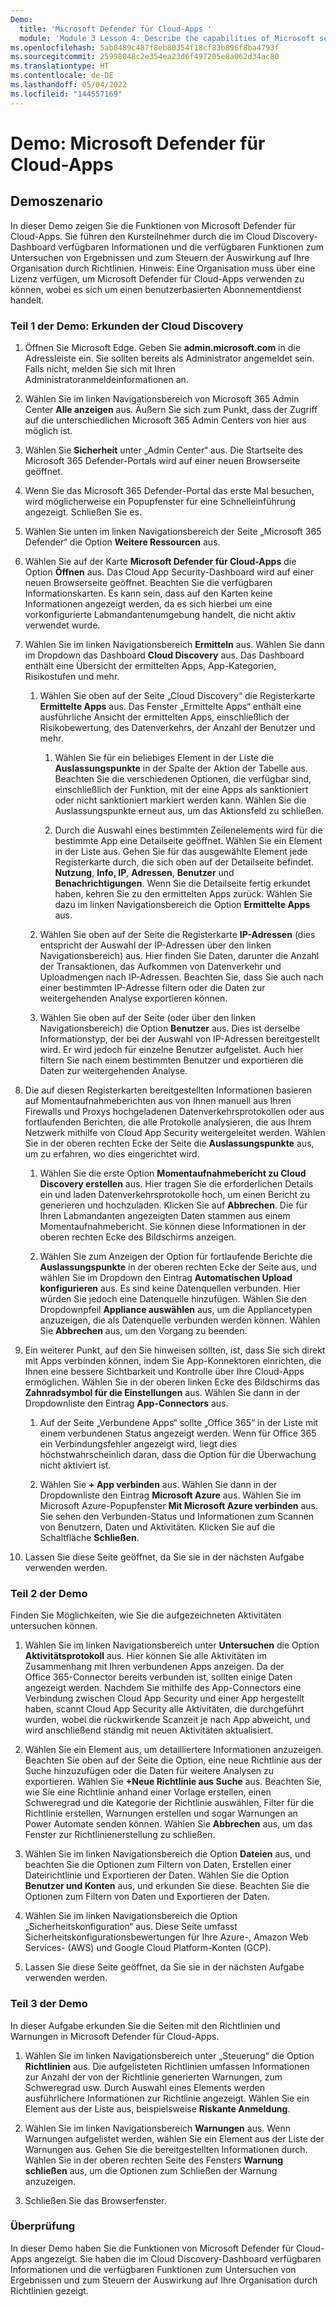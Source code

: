 ```yaml
---
Demo:
  title: 'Microsoft Defender für Cloud-Apps '
  module: 'Module 3 Lesson 4: Describe the capabilities of Microsoft security solutions: Describe threat protection with Microsoft 365 Defender'
ms.openlocfilehash: 5ab8489c487f8eb80354f18cf83b896f8ba4793f
ms.sourcegitcommit: 25998048c2e354ea23d6f497205e8a062d34ac80
ms.translationtype: HT
ms.contentlocale: de-DE
ms.lasthandoff: 05/04/2022
ms.locfileid: "144557169"
---
```

# <a name="demo-microsoft-defender-for-cloud-apps"></a>Demo: Microsoft Defender für Cloud-Apps

## <a name="demo-scenario"></a>Demoszenario

In dieser Demo zeigen Sie die Funktionen von Microsoft Defender für Cloud-Apps.  Sie führen den Kursteilnehmer durch die im Cloud Discovery-Dashboard verfügbaren Informationen und die verfügbaren Funktionen zum Untersuchen von Ergebnissen und zum Steuern der Auswirkung auf Ihre Organisation durch Richtlinien.  Hinweis:  Eine Organisation muss über eine Lizenz verfügen, um Microsoft Defender für Cloud-Apps verwenden zu können, wobei es sich um einen benutzerbasierten Abonnementdienst handelt.  

### <a name="demo-part-1-explore-cloud-discovery"></a>Teil 1 der Demo: Erkunden der Cloud Discovery

1. Öffnen Sie Microsoft Edge. Geben Sie **admin.microsoft.com** in die Adressleiste ein.  Sie sollten bereits als Administrator angemeldet sein.  Falls nicht, melden Sie sich mit Ihren Administratoranmeldeinformationen an.

1. Wählen Sie im linken Navigationsbereich von Microsoft 365 Admin Center **Alle anzeigen** aus.  Äußern Sie sich zum Punkt, dass der Zugriff auf die unterschiedlichen Microsoft 365 Admin Centers von hier aus möglich ist.

1. Wählen Sie **Sicherheit** unter „Admin Center“ aus.  Die Startseite des Microsoft 365 Defender-Portals wird auf einer neuen Browserseite geöffnet.  

1. Wenn Sie das Microsoft 365 Defender-Portal das erste Mal besuchen, wird möglicherweise ein Popupfenster für eine Schnelleinführung angezeigt.  Schließen Sie es.

1. Wählen Sie unten im linken Navigationsbereich der Seite „Microsoft 365 Defender“ die Option **Weitere Ressourcen** aus.

1. Wählen Sie auf der Karte **Microsoft Defender für Cloud-Apps** die Option **Öffnen** aus.  Das Cloud App Security-Dashboard wird auf einer neuen Browserseite geöffnet.  Beachten Sie die verfügbaren Informationskarten.  Es kann sein, dass auf den Karten keine Informationen angezeigt werden, da es sich hierbei um eine vorkonfigurierte Labmandantenumgebung handelt, die nicht aktiv verwendet wurde.  

1. Wählen Sie im linken Navigationsbereich **Ermitteln** aus. Wählen Sie dann im Dropdown das Dashboard **Cloud Discovery** aus.  Das Dashboard enthält eine Übersicht der ermittelten Apps, App-Kategorien, Risikostufen und mehr.  

    1. Wählen Sie oben auf der Seite „Cloud Discovery“ die Registerkarte **Ermittelte Apps** aus.  Das Fenster „Ermittelte Apps“ enthält eine ausführliche Ansicht der ermittelten Apps, einschließlich der Risikobewertung, des Datenverkehrs, der Anzahl der Benutzer und mehr.

        1. Wählen Sie für ein beliebiges Element in der Liste die **Auslassungspunkte** in der Spalte der Aktion der Tabelle aus.  Beachten Sie die verschiedenen Optionen, die verfügbar sind, einschließlich der Funktion, mit der eine Apps als sanktioniert oder nicht sanktioniert markiert werden kann.  Wählen Sie die Auslassungspunkte erneut aus, um das Aktionsfeld zu schließen.

        1. Durch die Auswahl eines bestimmten Zeilenelements wird für die bestimmte App eine Detailseite geöffnet.  Wählen Sie ein Element in der Liste aus.  Gehen Sie für das ausgewählte Element jede Registerkarte durch, die sich oben auf der Detailseite befindet.  **Nutzung**, **Info, IP**, **Adressen**, **Benutzer** und **Benachrichtigungen**. Wenn Sie die Detailseite fertig erkundet haben, kehren Sie zu den ermittelten Apps zurück. Wählen Sie dazu im linken Navigationsbereich die Option **Ermittelte Apps** aus.

    1. Wählen Sie oben auf der Seite die Registerkarte **IP-Adressen** (dies entspricht der Auswahl der IP-Adressen über den linken Navigationsbereich) aus.  Hier finden Sie Daten, darunter die Anzahl der Transaktionen, das Aufkommen von Datenverkehr und Uploadmengen nach IP-Adressen.  Beachten Sie, dass Sie auch nach einer bestimmten IP-Adresse filtern oder die Daten zur weitergehenden Analyse exportieren können.

    1. Wählen Sie oben auf der Seite (oder über den linken Navigationsbereich) die Option **Benutzer** aus.  Dies ist derselbe Informationstyp, der bei der Auswahl von IP-Adressen bereitgestellt wird. Er wird jedoch für einzelne Benutzer aufgelistet.  Auch hier filtern Sie nach einem bestimmten Benutzer und exportieren die Daten zur weitergehenden Analyse.

1. Die auf diesen Registerkarten bereitgestellten Informationen basieren auf Momentaufnahmeberichten aus von Ihnen manuell aus Ihren Firewalls und Proxys hochgeladenen Datenverkehrsprotokollen oder aus fortlaufenden Berichten, die alle Protokolle analysieren, die aus Ihrem Netzwerk mithilfe von Cloud App Security weitergeleitet werden.  Wählen Sie in der oberen rechten Ecke der Seite die **Auslassungspunkte** aus, um zu erfahren, wo dies eingerichtet wird.

    1. Wählen Sie die erste Option **Momentaufnahmebericht zu Cloud Discovery erstellen** aus. Hier tragen Sie die erforderlichen Details ein und laden Datenverkehrsprotokolle hoch, um einen Bericht zu generieren und hochzuladen.  Klicken Sie auf **Abbrechen**.  Die für Ihren Labmandanten angezeigten Daten stammen aus einem Momentaufnahmebericht. Sie können diese Informationen in der oberen rechten Ecke des Bildschirms anzeigen.

    1. Wählen Sie zum Anzeigen der Option für fortlaufende Berichte die **Auslassungspunkte** in der oberen rechten Ecke der Seite aus, und wählen Sie im Dropdown den Eintrag **Automatischen Upload konfigurieren** aus.  Es sind keine Datenquellen verbunden. Hier würden Sie jedoch eine Datenquelle hinzufügen. Wählen Sie den Dropdownpfeil **Appliance auswählen** aus, um die Appliancetypen anzuzeigen, die als Datenquelle verbunden werden können.  Wählen Sie **Abbrechen** aus, um den Vorgang zu beenden.

1. Ein weiterer Punkt, auf den Sie hinweisen sollten, ist, dass Sie sich direkt mit Apps verbinden können, indem Sie App-Konnektoren einrichten, die Ihnen eine bessere Sichtbarkeit und Kontrolle über Ihre Cloud-Apps ermöglichen. Wählen Sie in der oberen linken Ecke des Bildschirms das **Zahnradsymbol für die Einstellungen** aus. Wählen Sie dann in der Dropdownliste den Eintrag **App-Connectors** aus.  

    1. Auf der Seite „Verbundene Apps“ sollte „Office 365“ in der Liste mit einem verbundenen Status angezeigt werden.  Wenn für Office 365 ein Verbindungsfehler angezeigt wird, liegt dies höchstwahrscheinlich daran, dass die Option für die Überwachung nicht aktiviert ist.

    1. Wählen Sie **+ App verbinden** aus. Wählen Sie dann in der Dropdownliste den Eintrag **Microsoft Azure** aus.  Wählen Sie im Microsoft Azure-Popupfenster **Mit Microsoft Azure verbinden** aus.  Sie sehen den Verbunden-Status und Informationen zum Scannen von Benutzern, Daten und Aktivitäten.  Klicken Sie auf die Schaltfläche **Schließen**.

1. Lassen Sie diese Seite geöffnet, da Sie sie in der nächsten Aufgabe verwenden werden.

### <a name="demo-part-2"></a>Teil 2 der Demo

Finden Sie Möglichkeiten, wie Sie die aufgezeichneten Aktivitäten untersuchen können.

1. Wählen Sie im linken Navigationsbereich unter **Untersuchen** die Option **Aktivitätsprotokoll** aus.  Hier können Sie alle Aktivitäten im Zusammenhang mit Ihren verbundenen Apps anzeigen.   Da der Office 365-Connector bereits verbunden ist, sollten einige Daten angezeigt werden. Nachdem Sie mithilfe des App-Connectors eine Verbindung zwischen Cloud App Security und einer App hergestellt haben, scannt Cloud App Security alle Aktivitäten, die durchgeführt wurden, wobei die rückwirkende Scanzeit je nach App abweicht, und wird anschließend ständig mit neuen Aktivitäten aktualisiert.  

1. Wählen Sie ein Element aus, um detailliertere Informationen anzuzeigen. Beachten Sie oben auf der Seite die Option, eine neue Richtlinie aus der Suche hinzuzufügen oder die Daten für weitere Analysen zu exportieren.  Wählen Sie **+Neue Richtlinie aus Suche** aus.  Beachten Sie, wie Sie eine Richtlinie anhand einer Vorlage erstellen, einen Schweregrad und die Kategorie der Richtlinie auswählen, Filter für die Richtlinie erstellen, Warnungen erstellen und sogar Warnungen an Power Automate senden können.  Wählen Sie **Abbrechen** aus, um das Fenster zur Richtlinienerstellung zu schließen.

1. Wählen Sie im linken Navigationsbereich die Option **Dateien** aus, und beachten Sie die Optionen zum Filtern von Daten, Erstellen einer Dateirichtlinie und Exportieren der Daten.  Wählen Sie die Option **Benutzer und Konten** aus, und erkunden Sie diese.  Beachten Sie die Optionen zum Filtern von Daten und Exportieren der Daten.

1. Wählen Sie im linken Navigationsbereich die Option „Sicherheitskonfiguration“ aus. Diese Seite umfasst Sicherheitskonfigurationsbewertungen für Ihre Azure-, Amazon Web Services- (AWS) und Google Cloud Platform-Konten (GCP).

1. Lassen Sie diese Seite geöffnet, da Sie sie in der nächsten Aufgabe verwenden werden.

### <a name="demo-part-3"></a>Teil 3 der Demo

In dieser Aufgabe erkunden Sie die Seiten mit den Richtlinien und Warnungen in Microsoft Defender für Cloud-Apps.

1. Wählen Sie im linken Navigationsbereich unter „Steuerung“ die Option **Richtlinien** aus.  Die aufgelisteten Richtlinien umfassen Informationen zur Anzahl der von der Richtlinie generierten Warnungen, zum Schweregrad usw. Durch Auswahl eines Elements werden ausführlichere Informationen zur Richtlinie angezeigt. Wählen Sie ein Element aus der Liste aus, beispielsweise **Riskante Anmeldung**.  

1. Wählen Sie im linken Navigationsbereich **Warnungen** aus.  Wenn Warnungen aufgelistet werden, wählen Sie ein Element aus der Liste der Warnungen aus. Gehen Sie die bereitgestellten Informationen durch.  Wählen Sie in der oberen rechten Seite des Fensters **Warnung schließen** aus, um die Optionen zum Schließen der Warnung anzuzeigen.  

1. Schließen Sie das Browserfenster.

### <a name="review"></a>Überprüfung

In dieser Demo haben Sie die Funktionen von Microsoft Defender für Cloud-Apps angezeigt.  Sie haben die im Cloud Discovery-Dashboard verfügbaren Informationen und die verfügbaren Funktionen zum Untersuchen von Ergebnissen und zum Steuern der Auswirkung auf Ihre Organisation durch Richtlinien gezeigt.
